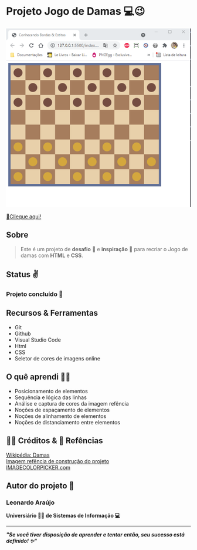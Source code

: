 <h1>Projeto Jogo de Damas 💻😉</h1>

<img src="notas/jogo-dama.png">

<a href="https://araujoleonardo310.github.io/jogo-de-damas/">🔗Clieque aqui!</a>

## Sobre

> Este é um projeto de **desafio** :cartwheeling: e **inspiração** 🤩 para recriar o Jogo de damas com  **HTML** e **CSS**.

## Status ✌️

### Projeto concluído 🚀

## Recursos & Ferramentas 

* Git<br>
* Github<br>
* Visual Studio Code<br>
* Html<br>
* CSS
* Seletor de cores de imagens online

## O quê aprendi 🧑‍💻

* Posicionamento de elementos
* Sequência e lógica das linhas
* Análise e captura de cores da imagem refência
* Noções de espaçamento de elementos
* Noções de alinhamento de elementos
* Noções de distanciamento entre elementos

## 🐧🖖 Créditos & 🔗 Refências 

[Wikipédia: Damas](https://pt.wikipedia.org/wiki/Damas)<br>
[Imagem refência de construção do projeto](https://pt.wikipedia.org/wiki/Damas#/media/Ficheiro:International_draughts.jpg)<br>
[IMAGECOLORPICKER.com](https://imagecolorpicker.com/pt-pt)


## Autor do projeto 👊

### Leonardo Araújo <br>
**Universiário 🧑‍🎓 de Sistemas de Informação 💻**
<hr>

***"Se você tiver disposição de aprender e tentar então, seu sucesso está definido! ✨"*** 

